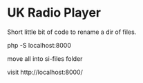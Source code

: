 # UK Radio Player

Short little bit of code to rename a dir of files.

php -S localhost:8000

move all into si-files folder

visit http://localhost:8000/
